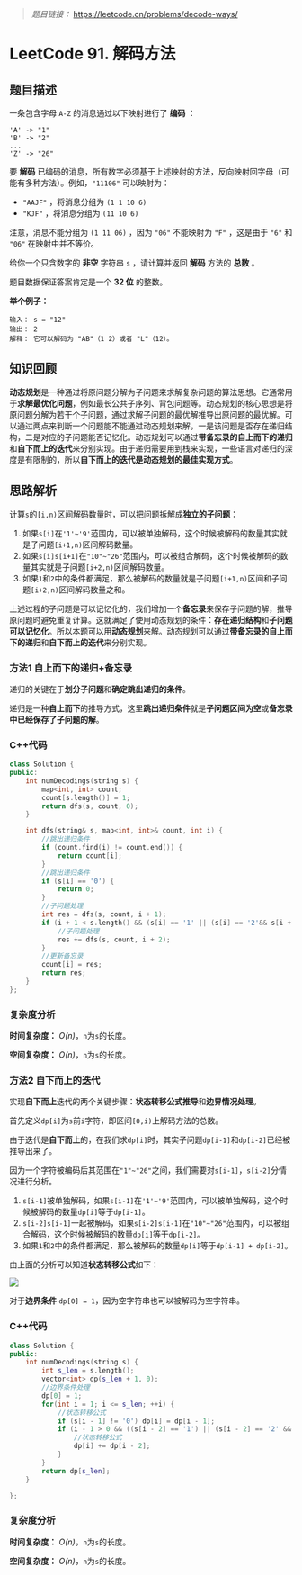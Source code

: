 
> *题目链接：* https://leetcode.cn/problems/decode-ways/

# LeetCode 91. 解码方法

## 题目描述

一条包含字母 `A-Z` 的消息通过以下映射进行了 **编码** ：

```
'A' -> "1"
'B' -> "2"
...
'Z' -> "26"
```

要 **解码** 已编码的消息，所有数字必须基于上述映射的方法，反向映射回字母（可能有多种方法）。例如，`"11106"` 可以映射为：
* `"AAJF"` ，将消息分组为 `(1 1 10 6)`
* `"KJF"` ，将消息分组为 `(11 10 6)`

注意，消息不能分组为  `(1 11 06)` ，因为 `"06"` 不能映射为 `"F"` ，这是由于 `"6"` 和 `"06"` 在映射中并不等价。

给你一个只含数字的 **非空** 字符串 `s` ，请计算并返回 **解码** 方法的 **总数** 。

题目数据保证答案肯定是一个 **32 位** 的整数。

**举个例子：**

```
输入： s = "12"
输出： 2
解释： 它可以解码为 "AB"（1 2）或者 "L"（12）。
```

## 知识回顾

**动态规划**是一种通过将原问题分解为子问题来求解复杂问题的算法思想。它通常用于**求解最优化问题**，例如最长公共子序列、背包问题等。动态规划的核心思想是将原问题分解为若干个子问题，通过求解子问题的最优解推导出原问题的最优解。可以通过两点来判断一个问题能不能通过动态规划来解，一是该问题是否存在递归结构，二是对应的子问题能否记忆化。动态规划可以通过**带备忘录的自上而下的递归**和**自下而上的迭代**来分别实现。由于递归需要用到栈来实现，一些语言对递归的深度是有限制的，所以**自下而上的迭代是动态规划的最佳实现方式**。

## 思路解析

计算`s`的`[i,n)`区间解码数量时，可以把问题拆解成**独立的子问题**：

1. 如果`s[i]`在`'1'~'9'`范围内，可以被单独解码，这个时候被解码的数量其实就是子问题`[i+1,n)`区间解码数量。
2. 如果`s[i]s[i+1]`在`"10"~"26"`范围内，可以被组合解码，这个时候被解码的数量其实就是子问题`[i+2,n)`区间解码数量。
3. 如果`1`和`2`中的条件都满足，那么被解码的数量就是子问题`[i+1,n)`区间和子问题`[i+2,n)`区间解码数量之和。

上述过程的子问题是可以记忆化的，我们增加一个**备忘录**来保存子问题的解，推导原问题时避免重复计算。这就满足了使用动态规划的条件：**存在递归结构**和**子问题可以记忆化**。所以本题可以用**动态规划**来解。动态规划可以通过**带备忘录的自上而下的递归**和**自下而上的迭代**来分别实现。

### 方法1 自上而下的递归+备忘录

递归的关键在于**划分子问题**和**确定跳出递归的条件**。

递归是一种**自上而下**的推导方式，这里**跳出递归条件**就是**子问题区间为空**或**备忘录中已经保存了子问题的解**。

### C++代码

```cpp
class Solution {
public:
    int numDecodings(string s) {
        map<int, int> count;
        count[s.length()] = 1;
        return dfs(s, count, 0);
    }

    int dfs(string& s, map<int, int>& count, int i) {
        //跳出递归条件
        if (count.find(i) != count.end()) {
            return count[i];
        }
        //跳出递归条件
        if (s[i] == '0') {
            return 0;
        }
        //子问题处理
        int res = dfs(s, count, i + 1);
        if (i + 1 < s.length() && (s[i] == '1' || (s[i] == '2'&& s[i + 1] >= '0' && s[i + 1] <= '6'))) {
            //子问题处理
            res += dfs(s, count, i + 2);
        }
        //更新备忘录
        count[i] = res;
        return res;
    }
};
```

### 复杂度分析

**时间复杂度：** *O(n)*，`n`为`s`的长度。

**空间复杂度：** *O(n)*，`n`为`s`的长度。


### 方法2 自下而上的迭代

实现**自下而上**迭代的两个关键步骤：**状态转移公式推导**和**边界情况处理**。

首先定义`dp[i]`为`s`前`i`字符，即区间`[0,i)`上解码方法的总数。

由于迭代是**自下而上**的，在我们求`dp[i]`时，其实子问题`dp[i-1]`和`dp[i-2]`已经被推导出来了。

因为一个字符被编码后其范围在`"1"~"26"`之间，我们需要对`s[i-1]`，`s[i-2]`分情况进行分析。

1. `s[i-1]`被单独解码，如果`s[i-1]`在`'1'~'9'`范围内，可以被单独解码，这个时候被解码的数量`dp[i]`等于`dp[i-1]`。
2. `s[i-2]s[i-1]`一起被解码，如果`s[i-2]s[i-1]`在`"10"~"26"`范围内，可以被组合解码，这个时候被解码的数量`dp[i]`等于`dp[i-2]`。
3. 如果`1`和`2`中的条件都满足，那么被解码的数量`dp[i]`等于`dp[i-1] + dp[i-2]`。

由上面的分析可以知道**状态转移公式**如下：

![](https://gitee.com/ldtech007/picture/raw/master/pic/lc-0091-01.png)

对于**边界条件** `dp[0] = 1`，因为空字符串也可以被解码为空字符串。

### C++代码

```cpp
class Solution {
public:
    int numDecodings(string s) {
        int s_len = s.length();
        vector<int> dp(s_len + 1, 0);
        //边界条件处理
        dp[0] = 1;
        for(int i = 1; i <= s_len; ++i) {
            //状态转移公式
            if (s[i - 1] != '0') dp[i] = dp[i - 1];
            if (i - 1 > 0 && ((s[i - 2] == '1') || (s[i - 2] == '2' && s[i - 1] >= '0' && s[i - 1] <= '6'))) {
                //状态转移公式
                dp[i] += dp[i - 2];
            }
        }
        return dp[s_len];
    }

};
```

### 复杂度分析

**时间复杂度：** *O(n)*，`n`为`s`的长度。

**空间复杂度：** *O(n)*，`n`为`s`的长度。

